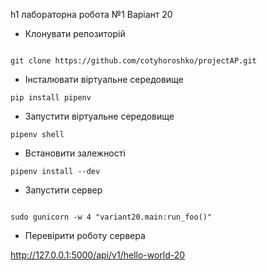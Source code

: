 h1 лабораторна робота №1 Варіант 20

* Клонувати репозиторій
```

git clone https://github.com/cotyhoroshko/projectAP.git

```

* Інсталювати віртуальне середовище
```
pip install pipenv
```

* Запустити віртуальне середовище
```
pipenv shell
```

* Встановити залежності
```
pipenv install --dev
```

* Запустити сервер
```

sudo gunicorn -w 4 "variant20.main:run_foo()"

```

* Перевірити роботу сервера

<http://127.0.0.1:5000/api/v1/hello-world-20>
